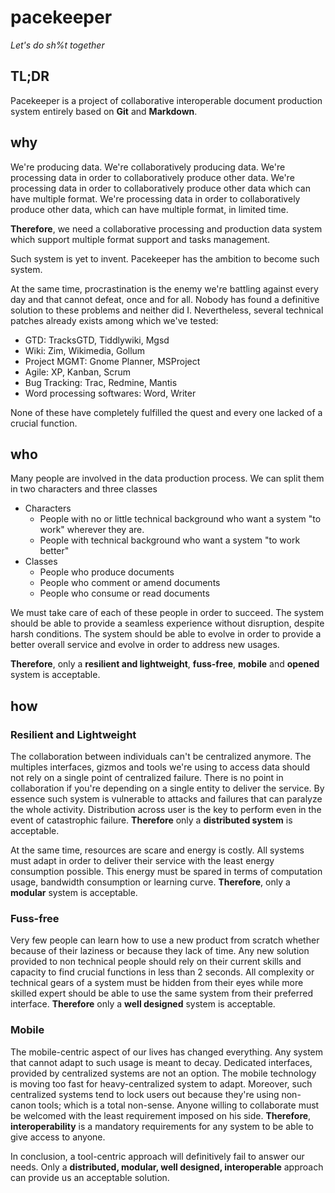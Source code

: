 pacekeeper
==========
*Let's do sh%t together*

TL;DR
-----
Pacekeeper is a project of collaborative interoperable document production system entirely based on **Git** and **Markdown**.

why
---
We're producing data.
We're collaboratively producing data.
We're processing data in order to collaboratively produce other data.
We're processing data in order to collaboratively produce other data which can have multiple format.
We're processing data in order to collaboratively produce other data, which can have multiple format, in limited time.

**Therefore**, we need a collaborative processing and production data system which support multiple format support and tasks management.

Such system is yet to invent. Pacekeeper has the ambition to become such system.

At the same time, procrastination is the enemy we're battling against every day and that cannot defeat, once and for all.
Nobody has found a definitive solution to these problems and neither did I.
Nevertheless, several technical patches already exists among which we've tested:

* GTD: TracksGTD, Tiddlywiki, Mgsd
* Wiki: Zim, Wikimedia, Gollum
* Project MGMT: Gnome Planner, MSProject
* Agile: XP, Kanban, Scrum
* Bug Tracking: Trac, Redmine, Mantis
* Word processing softwares: Word, Writer

None of these have completely fulfilled the quest and every one lacked of a crucial function.

who
---
Many people are involved in the data production process.
We can split them in two characters and three classes

* Characters
	* People with no or little technical background who want a system "to work" wherever they are.
	* People with technical background who want a system "to work better"
* Classes
	* People who produce documents
	* People who comment or amend documents
	* People who consume or read documents


We must take care of each of these people in order to succeed.
The system should be able to provide a seamless experience without disruption, despite harsh conditions.
The system should be able to evolve in order to provide a better overall service and evolve in order to address new usages.

**Therefore**, only a **resilient and lightweight**, **fuss-free**, **mobile** and **opened** system is acceptable.

how
---

### Resilient and Lightweight
The collaboration between individuals can't be centralized anymore. The multiples interfaces, gizmos and tools we're using to access data should not rely on a single point of centralized failure. There is no point in collaboration if you're depending on a single entity to deliver the service. By essence such system is vulnerable to attacks and failures that can paralyze the whole activity. Distribution across user is the key to perform even in the event of catastrophic failure.
**Therefore** only a **distributed system** is acceptable.

At the same time, resources are scare and energy is costly. All systems must adapt in order to deliver their service with the least energy consumption possible.  This energy must be spared in terms of computation usage, bandwidth consumption or learning curve.
**Therefore**, only a **modular** system is acceptable.

### Fuss-free
Very few people can learn how to use a new product from scratch whether because of their laziness or because they lack of time. Any new solution provided to non technical people should rely on their current skills and capacity to find crucial functions in less than 2 seconds. All complexity or technical gears of a system must be hidden from their eyes while more skilled expert should be able to use the same system from their preferred interface.
**Therefore** only a **well designed** system is acceptable.

### Mobile
The mobile-centric aspect of our lives has changed everything. Any system that cannot adapt to such usage is meant to decay. Dedicated interfaces, provided by centralized systems are not an option. The mobile technology is moving too fast for heavy-centralized system to adapt. Moreover, such centralized systems tend to lock users out because they're using non-canon tools; which  is a total non-sense. Anyone willing to collaborate must be welcomed with the least requirement imposed on his side.
**Therefore**, **interoperability** is a mandatory requirements for any system to be able to give access to anyone.

In conclusion, a tool-centric approach will definitively fail to answer our needs.
Only a **distributed, modular, well designed, interoperable** approach can provide us an acceptable solution.
